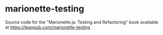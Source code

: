 # marionette-testing
Source code for the "Marionette.js: Testing and Refactoring" book available at https://leanpub.com/marionette-testing
